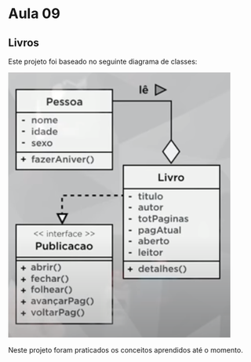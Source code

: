 # Aula 09

## Livros 

Este projeto foi baseado no seguinte diagrama de classes:

<img src="diagClassLivro.png">

 

Neste projeto foram praticados os conceitos aprendidos até o momento.